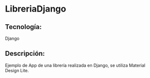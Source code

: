 # LibreriaDjango
## Tecnología: 
Django
## Descripción:
Ejemplo de App de una librería realizada en Django, se utiliza Material Design Lite.
